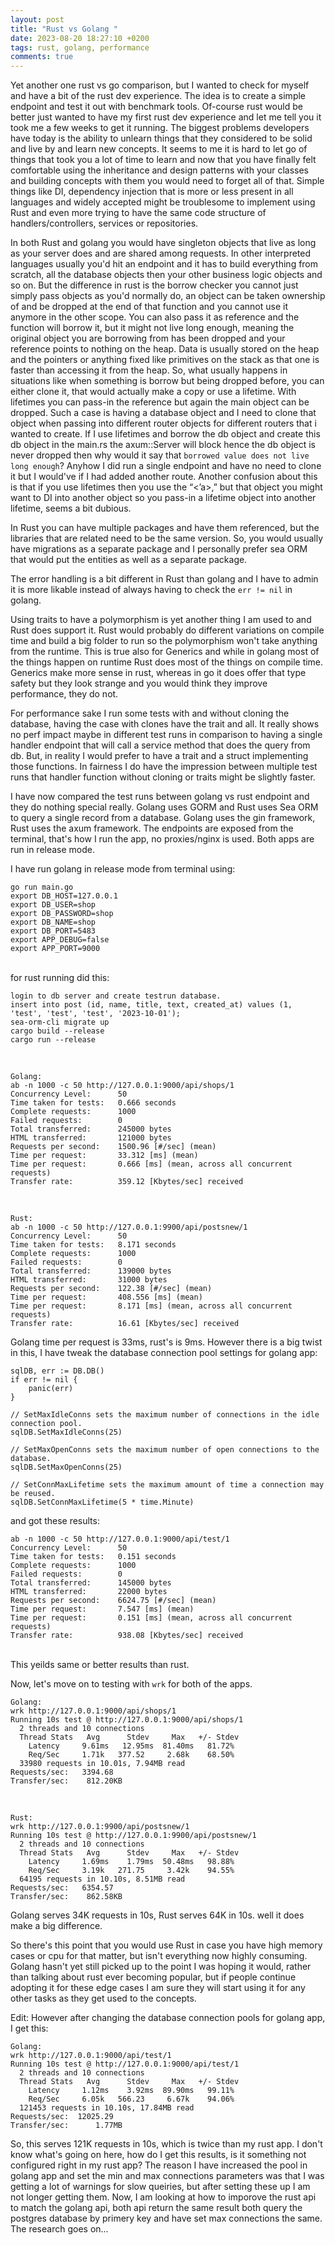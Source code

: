 ```yaml
---
layout: post
title: "Rust vs Golang "
date: 2023-08-20 18:27:10 +0200
tags: rust, golang, performance
comments: true
---
```


Yet another one rust vs go comparison, but I wanted to check for myself and have a bit of the rust dev experience. The idea is to create a simple endpoint and test it out with benchmark tools. Of-course rust would be better just wanted to have my first rust dev experience and let me tell you it took me a few weeks to get it running. The biggest problems developers have today is the ability to unlearn things that they considered to be solid and live by and learn new concepts. It seems to me it is hard to let go of things that took you a lot of time to learn and now that you have finally felt comfortable using the inheritance and design patterns with your classes and building concepts with them you would need to forget all of that. Simple things like DI, dependency injection that is more or less present in all languages and widely accepted might be troublesome to implement using Rust and even more trying to have the same code structure of handlers/controllers, services or repositories.

In both Rust and golang you would have singleton objects that live as long as your server does and are shared among requests. In other interpreted languages usually you'd hit an endpoint and it has to build everything from scratch, all the database objects then your other business logic objects and so on. But the difference in rust is the borrow checker you cannot just simply pass objects as you'd normally do, an object can be taken ownership of and be dropped at the end of that function and you cannot use it anymore in the other scope. You can also pass it as reference and the function will borrow it, but it might not live long enough, meaning the original object you are borrowing from has been dropped and your reference points to nothing on the heap. Data is usually stored on the heap and the pointers or anything fixed like primitives on the stack as that one is faster than accessing it from the heap. So, what usually happens in situations like when something is borrow but being dropped before, you can either clone it, that would actually make a copy or use a lifetime. With lifetimes you can pass-in the reference but again the main object can be dropped. Such a case is having a database object and I need to clone that object when passing into different router objects for different routers that i wanted to create. If I use lifetimes and borrow the db object and create this db object in the main.rs the axum::Server will block hence the db object is never dropped then why would it say that `borrowed value does not live long enough`? Anyhow I did run a single endpoint and have no need to clone it but I would've if I had added another route. Another confusion about this is that if you use lifetimes then you use the “<’a>,” but that object you might want to DI into another object so you pass-in a lifetime object into another lifetime, seems a bit dubious.

In Rust you can have multiple packages and have them referenced, but the libraries that are related need to be the same version. So, you would usually have migrations as a separate package and I personally prefer sea ORM that would put the entities as well as a separate package.

The error handling is a bit different in Rust than golang and I have to admin it is more likable instead of always having to check the `err != nil` in golang.

Using traits to have a polymorphism is yet another thing I am used to and Rust does support it. Rust would probably do different variations on compile time and build a big folder to run so the polymorphism won't take anything from the runtime. This is true also for Generics and while in golang most of the things happen on runtime Rust does most of the things on compile time. Generics make more sense in rust, whereas in go it does offer that type safety but they look strange and you would think they improve performance, they do not.

For performance sake I run some tests with and without cloning the database, having the case with clones have the trait and all. It really shows no perf impact maybe in different test runs in comparison to having a single handler endpoint that will call a service method that does the query from db. But, in reality I would prefer to have a trait and a struct implementing those functions. In fairness I do have the impression between multiple test runs that handler function without cloning or traits might be slightly faster.

I have now compared the test runs between golang vs rust endpoint and they do nothing special really. Golang uses GORM and Rust uses Sea ORM to query a single record from a database. Golang uses the gin framework, Rust uses the axum framework. The endpoints are exposed from the terminal, that's how I run the app, no proxies/nginx is used. Both apps are run in release mode.

I have run golang in release mode from terminal using:

```
go run main.go
export DB_HOST=127.0.0.1
export DB_USER=shop
export DB_PASSWORD=shop
export DB_NAME=shop
export DB_PORT=5483
export APP_DEBUG=false
export APP_PORT=9000
```

<br/>
for rust running did this:

```
login to db server and create testrun database.
insert into post (id, name, title, text, created_at) values (1, 'test', 'test', 'test', '2023-10-01');
sea-orm-cli migrate up
cargo build --release
cargo run --release
```

<br/>

```
Golang:
ab -n 1000 -c 50 http://127.0.0.1:9000/api/shops/1
Concurrency Level:      50
Time taken for tests:   0.666 seconds
Complete requests:      1000
Failed requests:        0
Total transferred:      245000 bytes
HTML transferred:       121000 bytes
Requests per second:    1500.96 [#/sec] (mean)
Time per request:       33.312 [ms] (mean)
Time per request:       0.666 [ms] (mean, across all concurrent requests)
Transfer rate:          359.12 [Kbytes/sec] received
```

<br/>

```
Rust:
ab -n 1000 -c 50 http://127.0.0.1:9900/api/postsnew/1
Concurrency Level:      50
Time taken for tests:   8.171 seconds
Complete requests:      1000
Failed requests:        0
Total transferred:      139000 bytes
HTML transferred:       31000 bytes
Requests per second:    122.38 [#/sec] (mean)
Time per request:       408.556 [ms] (mean)
Time per request:       8.171 [ms] (mean, across all concurrent requests)
Transfer rate:          16.61 [Kbytes/sec] received
```

Golang time per request is 33ms, rust's is 9ms.
However there is a big twist in this, I have tweak the database connection pool settings for golang app:

```
sqlDB, err := DB.DB()
if err != nil {
	panic(err)
}

// SetMaxIdleConns sets the maximum number of connections in the idle connection pool.
sqlDB.SetMaxIdleConns(25)

// SetMaxOpenConns sets the maximum number of open connections to the database.
sqlDB.SetMaxOpenConns(25)

// SetConnMaxLifetime sets the maximum amount of time a connection may be reused.
sqlDB.SetConnMaxLifetime(5 * time.Minute)
```

and got these results:

```
ab -n 1000 -c 50 http://127.0.0.1:9000/api/test/1
Concurrency Level:      50
Time taken for tests:   0.151 seconds
Complete requests:      1000
Failed requests:        0
Total transferred:      145000 bytes
HTML transferred:       22000 bytes
Requests per second:    6624.75 [#/sec] (mean)
Time per request:       7.547 [ms] (mean)
Time per request:       0.151 [ms] (mean, across all concurrent requests)
Transfer rate:          938.08 [Kbytes/sec] received
```

<br/>
This yeilds same or better results than rust.

Now, let's move on to testing with `wrk` for both of the apps.

```
Golang:
wrk http://127.0.0.1:9000/api/shops/1
Running 10s test @ http://127.0.0.1:9000/api/shops/1
  2 threads and 10 connections
  Thread Stats   Avg      Stdev     Max   +/- Stdev
    Latency     9.61ms   12.95ms  81.40ms   81.72%
    Req/Sec     1.71k   377.52     2.68k    68.50%
  33980 requests in 10.01s, 7.94MB read
Requests/sec:   3394.68
Transfer/sec:    812.20KB
```

<br/>

```
Rust:
wrk http://127.0.0.1:9900/api/postsnew/1
Running 10s test @ http://127.0.0.1:9900/api/postsnew/1
  2 threads and 10 connections
  Thread Stats   Avg      Stdev     Max   +/- Stdev
    Latency     1.69ms    1.79ms  50.48ms   98.88%
    Req/Sec     3.19k   271.75     3.42k    94.55%
  64195 requests in 10.10s, 8.51MB read
Requests/sec:   6354.57
Transfer/sec:    862.58KB
```

Golang serves 34K requests in 10s, Rust serves 64K in 10s. well it does make a big difference.

So there's this point that you would use Rust in case you have high memory cases or cpu for that matter, but isn't everything now highly consuming. Golang hasn't yet still picked up to the point I was hoping it would, rather than talking about rust ever becoming popular, but if people continue adopting it for these edge cases I am sure they will start using it for any other tasks as they get used to the concepts.

Edit:
However after changing the database connection pools for golang app, I get this:

```
Golang:
wrk http://127.0.0.1:9000/api/test/1
Running 10s test @ http://127.0.0.1:9000/api/test/1
  2 threads and 10 connections
  Thread Stats   Avg      Stdev     Max   +/- Stdev
    Latency     1.12ms    3.92ms  89.90ms   99.11%
    Req/Sec     6.05k   566.23     6.67k    94.06%
  121453 requests in 10.10s, 17.84MB read
Requests/sec:  12025.29
Transfer/sec:      1.77MB
```

So, this serves 121K requests in 10s, which is twice than my rust app. I don't know what's going on here, how do I get this results, is it something not configured right in my rust app?
The reason I have increased the pool in golang app and set the min and max connections parameters was that I was getting a lot of warnings for slow queiries, but after setting these up I am not longer getting them.
Now, I am looking at how to imporove the rust api to match the golang api, both api return the same result both query the postgres database by primery key and have set max connections the same. The research goes on...
